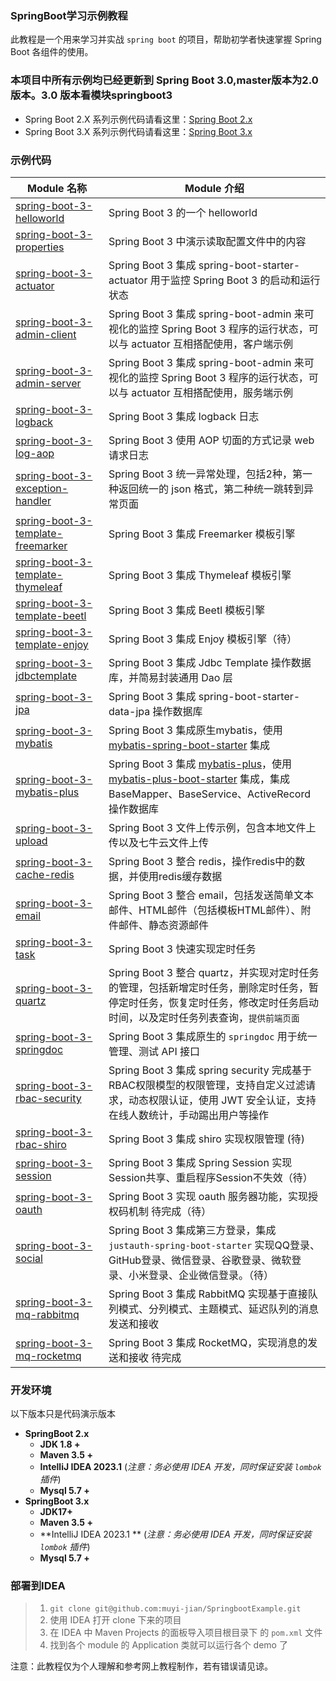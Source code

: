 ### SpringBoot学习示例教程

此教程是一个用来学习并实战 `spring boot` 的项目，帮助初学者快速掌握 Spring Boot 各组件的使用。

### 本项目中所有示例均已经更新到 Spring Boot 3.0,master版本为2.0版本。3.0 版本看模块springboot3

- Spring Boot 2.X 系列示例代码请看这里：[Spring Boot 2.x](https://github.com/muyi-jian/SpringbootExample/tree/master)
- Spring Boot 3.X 系列示例代码请看这里：[Spring Boot 3.x](https://github.com/muyi-jian/SpringbootExample/tree/master/springboot3)

### 示例代码

| Module 名称                                                  | Module 介绍                                                  |
| ------------------------------------------------------------ | ------------------------------------------------------------ |
| [spring-boot-3-helloworld](https://github.com/xkcoding/spring-boot-demo/blob/master/spring-boot-3-helloworld) | Spring Boot 3 的一个 helloworld                              |
| [spring-boot-3-properties](https://github.com/xkcoding/spring-boot-demo/blob/master/spring-boot-3-properties) | Spring Boot 3 中演示读取配置文件中的内容                     |
| [spring-boot-3-actuator](https://github.com/xkcoding/spring-boot-demo/blob/master/spring-boot-3-actuator) | Spring Boot 3 集成 spring-boot-starter-actuator 用于监控 Spring Boot 3 的启动和运行状态 |
| [spring-boot-3-admin-client](https://github.com/xkcoding/spring-boot-demo/blob/master/spring-boot-3-admin/admin-client) | Spring Boot 3 集成 spring-boot-admin 来可视化的监控 Spring Boot 3 程序的运行状态，可以与 actuator 互相搭配使用，客户端示例 |
| [spring-boot-3-admin-server](https://github.com/xkcoding/spring-boot-demo/blob/master/spring-boot-3-admin/admin-server) | Spring Boot 3 集成 spring-boot-admin 来可视化的监控 Spring Boot 3 程序的运行状态，可以与 actuator 互相搭配使用，服务端示例 |
| [spring-boot-3-logback](https://github.com/xkcoding/spring-boot-demo/blob/master/spring-boot-3-logback) | Spring Boot 3 集成 logback 日志                              |
| [spring-boot-3-log-aop](https://github.com/xkcoding/spring-boot-demo/blob/master/spring-boot-3-log-aop) | Spring Boot 3 使用 AOP 切面的方式记录 web 请求日志           |
| [spring-boot-3-exception-handler](https://github.com/xkcoding/spring-boot-demo/blob/master/spring-boot-3-exception-handler) | Spring Boot 3 统一异常处理，包括2种，第一种返回统一的 json 格式，第二种统一跳转到异常页面 |
| [spring-boot-3-template-freemarker](https://github.com/xkcoding/spring-boot-demo/blob/master/spring-boot-3-template-freemarker) | Spring Boot 3 集成 Freemarker 模板引擎                       |
| [spring-boot-3-template-thymeleaf](https://github.com/xkcoding/spring-boot-demo/blob/master/spring-boot-3-template-thymeleaf) | Spring Boot 3 集成 Thymeleaf 模板引擎                        |
| [spring-boot-3-template-beetl](https://github.com/xkcoding/spring-boot-demo/blob/master/spring-boot-3-template-beetl) | Spring Boot 3 集成 Beetl 模板引擎                            |
| [spring-boot-3-template-enjoy](https://github.com/xkcoding/spring-boot-demo/blob/master/spring-boot-3-template-enjoy) | Spring Boot 3 集成 Enjoy 模板引擎（待）                      |
| [spring-boot-3-jdbctemplate](https://github.com/xkcoding/spring-boot-demo/blob/master/spring-boot-3-jdbctemplate) | Spring Boot 3 集成 Jdbc Template 操作数据库，并简易封装通用 Dao 层 |
| [spring-boot-3-jpa](https://github.com/xkcoding/spring-boot-demo/blob/master/spring-boot-3-jpa) | Spring Boot 3 集成 spring-boot-starter-data-jpa 操作数据库   |
| [spring-boot-3-mybatis](https://github.com/xkcoding/spring-boot-demo/blob/master/spring-boot-3-mybatis) | Spring Boot 3 集成原生mybatis，使用 [mybatis-spring-boot-starter](https://github.com/mybatis/spring-boot-starter) 集成 |
| [spring-boot-3-mybatis-plus](https://github.com/xkcoding/spring-boot-demo/blob/master/spring-boot-3-mybatis-plus) | Spring Boot 3 集成 [mybatis-plus](https://mybatis.plus/)，使用 [mybatis-plus-boot-starter](http://mp.baomidou.com/) 集成，集成 BaseMapper、BaseService、ActiveRecord 操作数据库 |
| [spring-boot-3-upload](https://github.com/xkcoding/spring-boot-demo/blob/master/spring-boot-3-upload) | Spring Boot 3 文件上传示例，包含本地文件上传以及七牛云文件上传 |
| [spring-boot-3-cache-redis](https://github.com/xkcoding/spring-boot-demo/blob/master/spring-boot-3-cache-redis) | Spring Boot 3 整合 redis，操作redis中的数据，并使用redis缓存数据 |
| [spring-boot-3-email](https://github.com/xkcoding/spring-boot-demo/blob/master/spring-boot-3-email) | Spring Boot 3 整合 email，包括发送简单文本邮件、HTML邮件（包括模板HTML邮件）、附件邮件、静态资源邮件 |
| [spring-boot-3-task](https://github.com/xkcoding/spring-boot-demo/blob/master/spring-boot-3-task) | Spring Boot 3 快速实现定时任务                               |
| [spring-boot-3-quartz](https://github.com/xkcoding/spring-boot-demo/blob/master/spring-boot-3-quartz) | Spring Boot 3 整合 quartz，并实现对定时任务的管理，包括新增定时任务，删除定时任务，暂停定时任务，恢复定时任务，修改定时任务启动时间，以及定时任务列表查询，`提供前端页面` |
| [spring-boot-3-springdoc](https://github.com/xkcoding/spring-boot-demo/blob/master/spring-boot-3-springdoc) | Spring Boot 3 集成原生的 `springdoc` 用于统一管理、测试 API 接口 |
| [spring-boot-3-rbac-security](https://github.com/xkcoding/spring-boot-demo/blob/master/spring-boot-3-rbac-security) | Spring Boot 3 集成 spring security 完成基于RBAC权限模型的权限管理，支持自定义过滤请求，动态权限认证，使用 JWT 安全认证，支持在线人数统计，手动踢出用户等操作 |
| [spring-boot-3-rbac-shiro](https://github.com/xkcoding/spring-boot-demo/blob/master/spring-boot-3-rbac-shiro) | Spring Boot 3 集成 shiro 实现权限管理 (待)                   |
| [spring-boot-3-session](https://github.com/xkcoding/spring-boot-demo/blob/master/spring-boot-3-session) | Spring Boot 3 集成 Spring Session 实现Session共享、重启程序Session不失效（待） |
| [spring-boot-3-oauth](https://github.com/xkcoding/spring-boot-demo/blob/master/spring-boot-3-oauth) | Spring Boot 3 实现 oauth 服务器功能，实现授权码机制 待完成（待） |
| [spring-boot-3-social](https://github.com/xkcoding/spring-boot-demo/blob/master/spring-boot-3-social) | Spring Boot 3 集成第三方登录，集成 `justauth-spring-boot-starter` 实现QQ登录、GitHub登录、微信登录、谷歌登录、微软登录、小米登录、企业微信登录。（待） |
| [spring-boot-3-mq-rabbitmq](https://github.com/xkcoding/spring-boot-demo/blob/master/spring-boot-3-mq-rabbitmq) | Spring Boot 3 集成 RabbitMQ 实现基于直接队列模式、分列模式、主题模式、延迟队列的消息发送和接收 |
| [spring-boot-3-mq-rocketmq](https://github.com/xkcoding/spring-boot-demo/blob/master/spring-boot-3-mq-rocketmq) | Spring Boot 3 集成 RocketMQ，实现消息的发送和接收 待完成     |

### 开发环境

以下版本只是代码演示版本

- **SpringBoot 2.x**
    - **JDK 1.8 +**
    - **Maven 3.5 +**
    - **IntelliJ IDEA 2023.1** (*注意：务必使用 IDEA 开发，同时保证安装 `lombok` 插件*)
    - **Mysql 5.7 +**
- **SpringBoot 3.x**
    - **JDK17+**
    - **Maven 3.5 +**
    - **IntelliJ IDEA 2023.1 ** (*注意：务必使用 IDEA 开发，同时保证安装 `lombok` 插件*)
    - **Mysql 5.7 +**

### 部署到IDEA

> 1. `git clone git@github.com:muyi-jian/SpringbootExample.git`
> 2. 使用 IDEA 打开 clone 下来的项目
> 3. 在 IDEA 中 Maven Projects 的面板导入项目根目录下 的 `pom.xml` 文件
> 4. 找到各个 module 的 Application 类就可以运行各个 demo 了

注意：此教程仅为个人理解和参考网上教程制作，若有错误请见谅。

